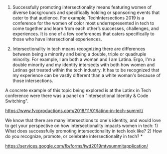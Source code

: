 1) Successfully promoting intersectionality means featuring women of diverse backgrounds and specifically holding or sponsoring events that cater to that audience. For example, TechIntersections 2019 is a conference for the women of color most underrepresented in tech to come together and learn from each other’s successes, challenges, and experiences. It is one of a few conferences that caters specifically to those who have intersectional experiences.

2) Intersectionality in tech means recognizing there are differences between being a minority and being a double, triple or quadruple minority. For example, I am both a woman and I am Latina. Ergo, I'm a double minority and my identity intersects with both how women and Latinas get treated within the tech industry. It has to be recognized that my experience can be vastly different than a white woman's because of those intersections.

A concrete example of this topic being explored is at the Latinx in Tech conference were there was a panel on "Intersectional Identity & Code Switching".

https://www.fvcproductions.com/2018/11/01/latinx-in-tech-summit/

We know that there are many intersections to one's identity, and would love to get your perspective on how intersectionality impacts women in tech: 1) What does successfully promoting intersectionality in tech look like? 2) How do you recognize, promote, or celebrate intersectionality in tech? *

https://services.google.com/fb/forms/iwd2019mtvsummitapplication/